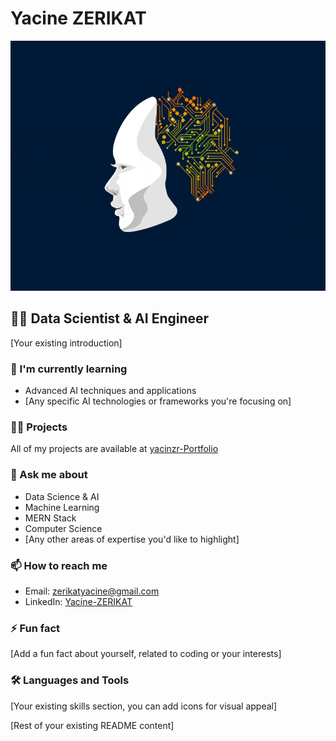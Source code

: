# Yacine ZERIKAT

<div align="center">
  <img src="./0_Yb_BsikIKFAtuKj9.gif" width="600" height="400" alt="Data Science & AI Animation"/>
</div>

## 👨‍💻 Data Scientist & AI Engineer

[Your existing introduction]

### 🌱 I'm currently learning
- Advanced AI techniques and applications
- [Any specific AI technologies or frameworks you're focusing on]

### 👨‍💻 Projects
All of my projects are available at [yacinzr-Portfolio](https://yacinzr.github.io/Portfolio-/)

### 💬 Ask me about
- Data Science & AI
- Machine Learning
- MERN Stack
- Computer Science
- [Any other areas of expertise you'd like to highlight]

### 📫 How to reach me
- Email: zerikatyacine@gmail.com
- LinkedIn: [Yacine-ZERIKAT](https://linkedin.com/in/yacine-zerikat-b0256a188)

### ⚡ Fun fact
[Add a fun fact about yourself, related to coding or your interests]

### 🛠 Languages and Tools
[Your existing skills section, you can add icons for visual appeal]

[Rest of your existing README content]
